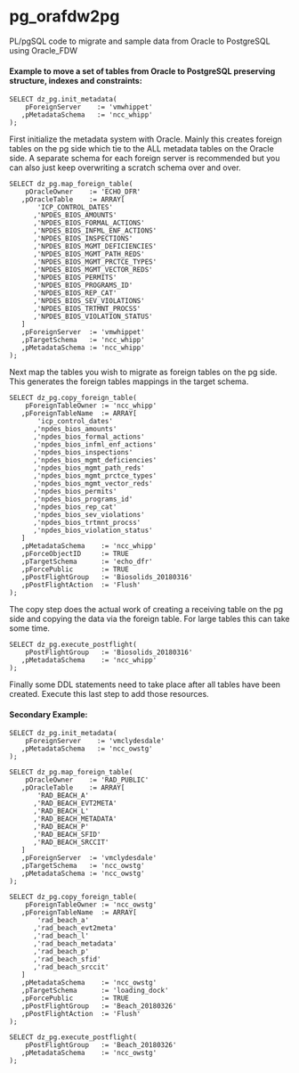 # pg_orafdw2pg
PL/pgSQL code to migrate and sample data from Oracle to PostgreSQL using Oracle_FDW

#### Example to move a set of tables from Oracle to PostgreSQL preserving structure, indexes and constraints:

```
SELECT dz_pg.init_metadata(
    pForeignServer    := 'vmwhippet'
   ,pMetadataSchema   := 'ncc_whipp'
);
```

First initialize the metadata system with Oracle.   Mainly this creates foreign tables on the pg side which tie to the ALL metadata tables on the Oracle side.  A separate schema for each foreign server is recommended but you can also just keep overwriting a scratch schema over and over.  

```
SELECT dz_pg.map_foreign_table(
    pOracleOwner    := 'ECHO_DFR'
   ,pOracleTable    := ARRAY[
       'ICP_CONTROL_DATES'
      ,'NPDES_BIOS_AMOUNTS'
      ,'NPDES_BIOS_FORMAL_ACTIONS'
      ,'NPDES_BIOS_INFML_ENF_ACTIONS'
      ,'NPDES_BIOS_INSPECTIONS'
      ,'NPDES_BIOS_MGMT_DEFICIENCIES'
      ,'NPDES_BIOS_MGMT_PATH_REDS'
      ,'NPDES_BIOS_MGMT_PRCTCE_TYPES'
      ,'NPDES_BIOS_MGMT_VECTOR_REDS'
      ,'NPDES_BIOS_PERMITS'
      ,'NPDES_BIOS_PROGRAMS_ID'
      ,'NPDES_BIOS_REP_CAT'
      ,'NPDES_BIOS_SEV_VIOLATIONS'
      ,'NPDES_BIOS_TRTMNT_PROCSS'
      ,'NPDES_BIOS_VIOLATION_STATUS'
   ]
   ,pForeignServer  := 'vmwhippet'
   ,pTargetSchema   := 'ncc_whipp'
   ,pMetadataSchema := 'ncc_whipp'
);
```

Next map the tables you wish to migrate as foreign tables on the pg side.  This generates the foreign tables mappings in the target schema.

```
SELECT dz_pg.copy_foreign_table(
    pForeignTableOwner := 'ncc_whipp'
   ,pForeignTableName  := ARRAY[
       'icp_control_dates'
      ,'npdes_bios_amounts'
      ,'npdes_bios_formal_actions'
      ,'npdes_bios_infml_enf_actions'
      ,'npdes_bios_inspections'
      ,'npdes_bios_mgmt_deficiencies'
      ,'npdes_bios_mgmt_path_reds'
      ,'npdes_bios_mgmt_prctce_types'
      ,'npdes_bios_mgmt_vector_reds'
      ,'npdes_bios_permits'
      ,'npdes_bios_programs_id'
      ,'npdes_bios_rep_cat'
      ,'npdes_bios_sev_violations'
      ,'npdes_bios_trtmnt_procss'
      ,'npdes_bios_violation_status'
   ]
   ,pMetadataSchema    := 'ncc_whipp'
   ,pForceObjectID     := TRUE
   ,pTargetSchema      := 'echo_dfr'
   ,pForcePublic       := TRUE
   ,pPostFlightGroup   := 'Biosolids_20180316' 
   ,pPostFlightAction  := 'Flush' 
);
```

The copy step does the actual work of creating a receiving table on the pg side and copying the data via the foreign table.  For large tables this can take some time.

```
SELECT dz_pg.execute_postflight(
    pPostFlightGroup   := 'Biosolids_20180316'
   ,pMetadataSchema    := 'ncc_whipp'
);
```

Finally some DDL statements need to take place after all tables have been created.  Execute this last step to add those resources.

#### Secondary Example:

```
SELECT dz_pg.init_metadata(
    pForeignServer    := 'vmclydesdale'
   ,pMetadataSchema   := 'ncc_owstg'
);
``` 

```
SELECT dz_pg.map_foreign_table(
    pOracleOwner    := 'RAD_PUBLIC'
   ,pOracleTable    := ARRAY[
       'RAD_BEACH_A'
      ,'RAD_BEACH_EVT2META'
      ,'RAD_BEACH_L'
      ,'RAD_BEACH_METADATA'
      ,'RAD_BEACH_P'
      ,'RAD_BEACH_SFID'
      ,'RAD_BEACH_SRCCIT'
   ]
   ,pForeignServer  := 'vmclydesdale'
   ,pTargetSchema   := 'ncc_owstg'
   ,pMetadataSchema := 'ncc_owstg'
);
```

```
SELECT dz_pg.copy_foreign_table(
    pForeignTableOwner := 'ncc_owstg'
   ,pForeignTableName  := ARRAY[
       'rad_beach_a'
      ,'rad_beach_evt2meta'
      ,'rad_beach_l'
      ,'rad_beach_metadata'
      ,'rad_beach_p'
      ,'rad_beach_sfid'
      ,'rad_beach_srccit'
   ]
   ,pMetadataSchema    := 'ncc_owstg'
   ,pTargetSchema      := 'loading_dock'
   ,pForcePublic       := TRUE
   ,pPostFlightGroup   := 'Beach_20180326' 
   ,pPostFlightAction  := 'Flush' 
);
```

```
SELECT dz_pg.execute_postflight(
    pPostFlightGroup   := 'Beach_20180326'
   ,pMetadataSchema    := 'ncc_owstg'
);
```


